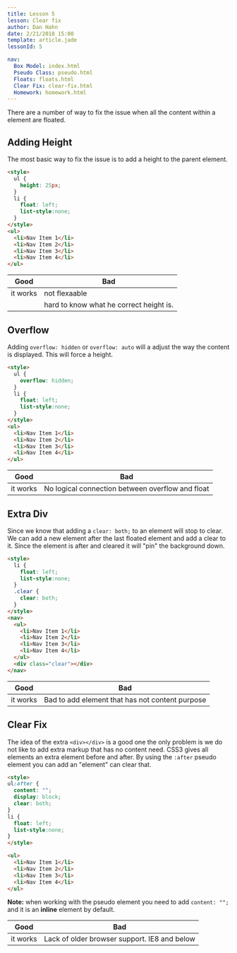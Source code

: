 ```yaml
---
title: Lesson 5
lesson: Clear fix
author: Dan Hahn
date: 2/21/2018 15:00
template: article.jade
lessonId: 5

nav:
  Box Model: index.html
  Pseudo Class: pseudo.html
  Floats: floats.html
  Clear Fix: clear-fix.html
  Homework: homework.html
---
```


There are a number of way to fix the issue when all the content within a element are floated.

## Adding Height

The most basic way to fix the issue is to add a height to the parent element.

```html
<style>
  ul {
    height: 25px;
  }
  li {
    float: left;
    list-style:none;
  }
</style>
<ul>
  <li>Nav Item 1</li>
  <li>Nav Item 2</li>
  <li>Nav Item 3</li>
  <li>Nav Item 4</li>
</ul>
```

| Good     | Bad                                     |
| -------- | --------------------------------------- |
| it works | not flexaable                           |
|          | hard to know what he correct height is. |

## Overflow

Adding `overflow: hidden` or `overflow: auto` will a adjust the way the content is displayed. This will force a height.

```html
<style>
  ul {
    overflow: hidden;
  }
  li {
    float: left;
    list-style:none;
  }
</style>
<ul>
  <li>Nav Item 1</li>
  <li>Nav Item 2</li>
  <li>Nav Item 3</li>
  <li>Nav Item 4</li>
</ul>
```

| Good     | Bad                                              |
| -------- | ------------------------------------------------ |
| it works | No logical connection between overflow and float |

## Extra Div

Since we know that adding a `clear: both;` to an element will stop to clear. We can add a new element after the last floated element and add a clear to it. Since the element is after and cleared it will "pin" the background down.

```html
<style>
  li {
    float: left;
    list-style:none;
  }
  .clear {
    clear: both;
  }
</style>
<nav>
  <ul>
    <li>Nav Item 1</li>
    <li>Nav Item 2</li>
    <li>Nav Item 3</li>
    <li>Nav Item 4</li>
  </ul>
  <div class="clear"></div>
</nav>
```

| Good     | Bad                                             |
| -------- | ----------------------------------------------- |
| it works | Bad to add element that has not content purpose |

## Clear Fix

The idea of the extra `<div></div>` is a good one the only problem is we do not like to add extra markup that has no content need. CSS3 gives all elements an extra element before and after. By using the `:after` pseudo element you can add an "element" can clear that.

```html
<style>
ul:after {
  content: "";
  display: block;
  clear: both;
}
li {
  float: left;
  list-style:none;
}
</style>

<ul>
  <li>Nav Item 1</li>
  <li>Nav Item 2</li>
  <li>Nav Item 3</li>
  <li>Nav Item 4</li>
</ul>
```

**Note:** when working with the pseudo element you need to add `content: "";` and it is an **inline** element by default.

| Good     | Bad                                          |
| -------- | -------------------------------------------- |
| it works | Lack of older browser support. IE8 and below |

